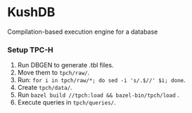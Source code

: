 # KushDB
Compilation-based execution engine for a database

### Setup TPC-H
1. Run DBGEN to generate .tbl files.
2. Move them to `tpch/raw/`.
3. Run: `for i in tpch/raw/*; do sed -i 's/.$//' $i; done`.
4. Create `tpch/data/`.
5. Run `bazel build //tpch:load && bazel-bin/tpch/load` .
6. Execute queries in `tpch/queries/`.